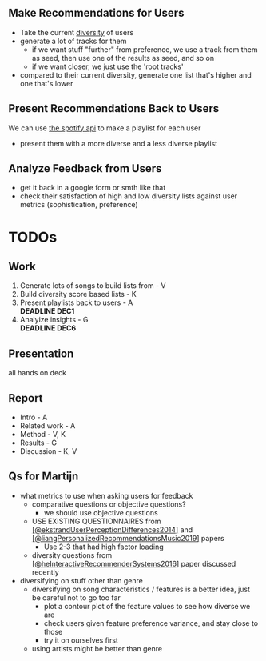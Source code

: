 ## Make Recommendations for Users
- Take the current [diversity](https://doi.org/10.1145/3320435.3320455) of users
- generate a lot of tracks for them
    - if we want stuff "further" from preference, we use a track from them as seed, then use one of the results as seed, and so on
    - if we want closer, we just use the 'root tracks'
- compared to their current diversity, generate one list that's higher and one that's lower
## Present Recommendations Back to Users
We can use [the spotify api](https://developer.spotify.com/console/playlists/) to make a playlist for each user
- present them with a more diverse and a less diverse playlist
## Analyze Feedback from Users
- get it back in a google form or smth like that
- check their satisfaction of high and low diversity lists against user metrics (sophistication, preference)
 
# TODOs
## Work
1. Generate lots of songs to build lists from - V
2. Build diversity score based lists - K
3. Present playlists back to users - A  
**DEADLINE DEC1**
4. Analyize insights - G    
**DEADLINE DEC6**

## Presentation
all hands on deck

## Report
- Intro - A
- Related work - A
- Method - V, K
- Results - G
- Discussion - K, V

## Qs for Martijn
- what metrics to use when asking users for feedback
    - comparative questions or objective questions?
        - we should use objective questions
    - USE EXISTING QUESTIONNAIRES from [[@ekstrandUserPerceptionDifferences2014]](https://doi.org/10.1145/2645710.2645737) and [[@liangPersonalizedRecommendationsMusic2019]](https://doi.org/10.1145/3320435.3320455) papers
        - Use 2-3 that had high factor loading
    - diversity questions from [[@heInteractiveRecommenderSystems2016]](https://doi.org/10.1016/j.eswa.2016.02.013) paper discussed recently
- diversifying on stuff other than genre
    - diversifying on song characteristics / features is a better idea, just be careful not to go too far
        - plot a contour plot of the feature values to see how diverse we are
        - check users given feature preference variance, and stay close to those
        - try it on ourselves first
    - using artists might be better than genre
